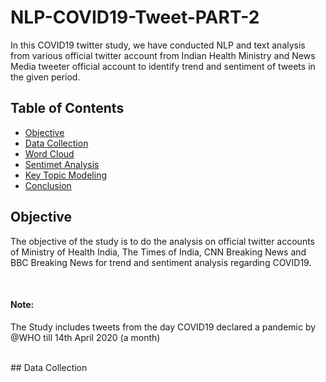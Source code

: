 # NLP-COVID19-Tweet-PART-2
In this COVID19 twitter study, we have conducted NLP and text analysis from various official twitter account from Indian Health Ministry and News Media tweeter official account to identify trend and sentiment of tweets in the given period. 


## Table of Contents

- [Objective](#objective)
- [Data Collection](#data-collection)
- [Word Cloud](#word-cloud)
- [Sentimet Analysis](#sentiment-analysis)
- [Key Topic Modeling](#key-topic-modeling)
- [Conclusion](#conclusion)

## Objective
The objective of the study is to do the analysis on official twitter accounts of Ministry of Health India, The Times of India, CNN Breaking News and BBC Breaking News for trend and sentiment analysis regarding COVID19. 

<br>

#### Note: 
The Study includes tweets from the day COVID19 declared a pandemic by @WHO till 14th April 2020 (a month)

<br>
## Data Collection
